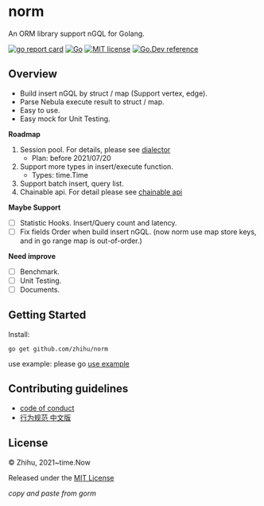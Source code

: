 # norm

An ORM library support nGQL for Golang.

[![go report card](https://goreportcard.com/badge/github.com/zhihu/norm "go report card")](https://goreportcard.com/report/github.com/zhihu/norm)
[![Go](https://github.com/zhihu/norm/actions/workflows/go.yml/badge.svg)](https://github.com/zhihu/norm/actions/workflows/go.yml)
[![MIT license](https://img.shields.io/badge/license-MIT-brightgreen.svg)](https://opensource.org/licenses/MIT)
[![Go.Dev reference](https://img.shields.io/badge/go.dev-reference-blue?logo=go&logoColor=white)](https://pkg.go.dev/github.com/zhihu/norm)

## Overview

* Build insert nGQL by struct / map (Support vertex, edge).
* Parse Nebula execute result to struct / map.
* Easy to use.
* Easy mock for Unit Testing.

**Roadmap**

1. Session pool. For details, please see [dialector](/docs/dialector.adoc)
    * Plan: before 2021/07/20
2. Support more types in insert/execute function.
    * Types: time.Time
3. Support batch insert, query list.
4. Chainable api. For detail please see [chainable api](/docs/chainable_api.adoc)

**Maybe Support**

- [ ] Statistic Hooks. Insert/Query count and latency.
- [ ] Fix fields Order when build insert nGQL. (now norm use map store keys, and in go range map is out-of-order.)

**Need improve**

- [ ] Benchmark.
- [ ] Unit Testing.
- [ ] Documents.

## Getting Started

Install:

```
go get github.com/zhihu/norm
```

use example: please go [use example](/examples/toddle/main.go)

## Contributing guidelines

* [code of conduct](/CODE_OF_CONDUCT.md)
* [行为规范 中文版](/CODE_OF_CONDUCT_CN.md)

## License

© Zhihu, 2021~time.Now

Released under the [MIT License](/LICENSE)

_copy and paste from gorm_
